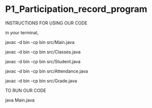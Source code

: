 # P1_Participation_record_program


INSTRUCTIONS FOR USING OUR CODE

in your terminal,

javac -d bin -cp bin src/Main.java

javac -d bin -cp bin src/Classes.java

javac -d bin -cp bin src/Student.java

javac -d bin -cp bin src/Attendance.java

javac -d bin -cp bin src/Grade.java

TO RUN OUR CODE

java Main.java
